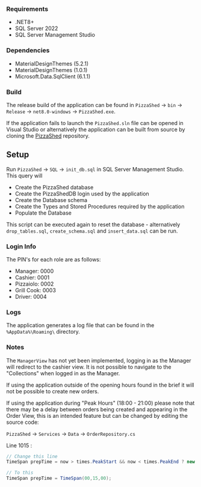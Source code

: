 ### Requirements
- .NET8+
- SQL Server 2022
- SQL Server Management Studio

### Dependencies
- MaterialDesignThemes (5.2.1)
- MaterialDesignThemes (1.0.1)
- Microsoft.Data.SqlClient (6.1.1)

### Build

The release build of the application can be found in `PizzaShed` -> `bin` -> `Release` -> `net8.0-windows` -> `PizzaShed.exe`.

If the application fails to launch the `PizzaShed.sln` file can be opened in Visual Studio or alternatively the application can be built from source by cloning the [PizzaShed](https://github.com/taran1sdev/PizzaShed.git) repository.

## Setup

Run `PizzaShed` -> `SQL` -> `init_db.sql` in SQL Server Management Studio. This query will 
- Create the PizzaShed database
- Create the PizzaShedDB login used by the application
- Create the Database schema
- Create the Types and Stored Procedures required by the application
- Populate the Database 

This script can be executed again to reset the database - alternatively `drop_tables.sql`, `create_schema.sql` and `insert_data.sql` can be run.
### Login Info

The PIN's for each role are as follows:
- Manager: 0000
- Cashier: 0001
- Pizzaiolo: 0002
- Grill Cook: 0003
- Driver: 0004

### Logs
The application generates a log file that can be found in the `%AppData%\Roaming\` directory.

### Notes

The `ManagerView` has not yet been implemented, logging in as the Manager will redirect to the cashier view. It is not possible to navigate to the "Collections" when logged in as the Manager.

If using the application outside of the opening hours found in the brief it will not be possible to create new orders.  

If using the application during "Peak Hours" (18:00 - 21:00) please note that there may be a delay between orders being created and appearing in the Order View, this is an intended feature but can be changed by editing the source code:

`PizzaShed` -> `Services` -> `Data` -> `OrderRepository.cs`

Line 1015 :
```cs
// Change this line
TimeSpan prepTime = now > times.PeakStart && now < times.PeakEnd ? new TimeSpan(00,25,00) : new TimeSpan(00,15,00);

// To this
TimeSpan prepTime = TimeSpan(00,15,00);
```
